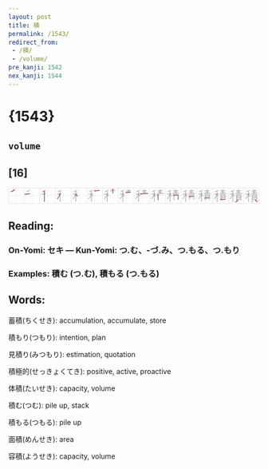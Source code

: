 ```yaml
---
layout: post
title: 積
permalink: /1543/
redirect_from:
 - /積/
 - /volume/
pre_kanji: 1542
nex_kanji: 1544
---
```


# {1543}

## `volume`

## [16]

<div class="stroke"><img src="../images/E7A98D.png" /></div>

## Reading:

### On-Yomi: セキ &mdash; Kun-Yomi: つ.む、-づ.み、つ.もる、つ.もり

### Examples: 積む (つ.む), 積もる (つ.もる)

## Words:

蓄積(ちくせき): accumulation, accumulate, store

積もり(つもり): intention, plan

見積り(みつもり): estimation, quotation

積極的(せっきょくてき): positive, active, proactive

体積(たいせき): capacity, volume

積む(つむ): pile up, stack

積もる(つもる): pile up

面積(めんせき): area

容積(ようせき): capacity, volume
